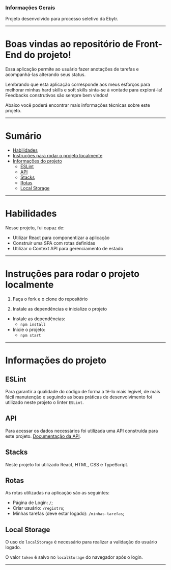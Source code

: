 ### Informações Gerais

Projeto desenvolvido para processo seletivo da Ebytr.

---

# Boas vindas ao repositório de Front-End do projeto!

Essa aplicação permite ao usuário fazer anotações de tarefas e acompanhá-las alterando seus status.

Lembrando que esta aplicação corresponde aos meus esforços para melhorar minhas hard skills e soft skills sinta-se à vontade para explorá-la! Feedbacks construtivos são sempre bem vindos!

Abaixo você poderá encontrar mais informações técnicas sobre este projeto.

---

# Sumário

- [Habilidades](#habilidades)
- [Instruções para rodar o projeto localmente](#instruções-para-rodar-o-projeto-localmente)
- [Informações do projeto](#informações-do-projeto)
  - [ESLint](#eslint)
  - [API](#api)
  - [Stacks](#stacks)
  - [Rotas](#rotas)
  - [Local Storage](#local-storage)

---

# Habilidades

Nesse projeto, fui capaz de:

  - Utilizar React para componentizar a aplicação
  - Construir uma SPA com rotas definidas
  - Utilizar o Context API para gerenciamento de estado

---

# Instruções para rodar o projeto localmente

1. Faça o fork e o clone do repositório

2. Instale as dependências e inicialize o projeto
  * Instale as dependências:
    * `npm install`
  * Inicie o projeto:
    * `npm start`

---

# Informações do projeto

## ESLint

Para garantir a qualidade do código de forma a tê-lo mais legível, de mais fácil manutenção e seguindo as boas práticas de desenvolvimento foi utilizado neste projeto o linter `ESLint`.

## API

Para acessar os dados necessários foi utilizada uma API construída para este projeto. [Documentação da API](https://github.com/guidpo0/desafio-ebytr/tree/main/back-end).

## Stacks

Neste projeto foi utilizado React, HTML, CSS e TypeScript.

## Rotas

As rotas utilizadas na aplicação são as seguintes:

* Página de Login: `/`;
* Criar usuário: `/registro`;
* Minhas tarefas (deve estar logado): `/minhas-tarefas`;

## Local Storage

O uso de `localStorage` é necessário para realizar a validação do usuário logado.

O valor `token` é salvo no `localStorage` do navegador após o login.

---

